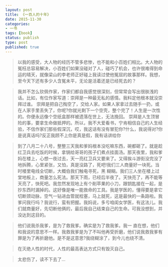 ```yaml
---
layout: post
title: 《一百人的十年》
date: 2015-11-30
categories:
- 一书
tags: [book]
status: publish
type: post
published: true
---
```


>以我的感受，大人物的经历不管多悲惨，也不能和小百姓们相比。大人物的冤枉总容易解决，小百姓们如果没碰对了人，碰巧了机会，也许很难得到命运的晴天，就像梁山的李老师正好碰上我读过使他冤屈的故事那样。我想，至今天下还有多少人含冤未平，无论是活着还是已经死去的？ 

>我并不怎么钦佩作家，作家们都自我感觉很深刻，但常常会写出很肤浅的话。比如，有位作家写道：崇拜是一种最无私的感情。我料定他根本就没崇拜过谁。 崇拜是把自己掏空了，交给人家。如果人家拿过去随手一扔，或在人家手里丢失了，你呢?你就光剩下一个空壳，整个完了！人生是一次性的。你便永远像个空纸盒那样被遗落在世上，无法挽回。 崇拜是人生顶冒险的事，要拿生命做抵押的。所以，我不大爱看书，宁肯相信自己的人生经验，不信作家们那些假深沉，哎，我这话有没有冒犯你?什么，我说得对?你是说真话吗?反正我顾不上你是真是假，我有话讲给你

>到了八月二十八号，整整三天我和爹妈根本没吃嘛东西，碗都砸了。就是趁红卫兵去吃饭的时候，拿锅给哥哥的孩子们煮点挂面汤。那天夜里，我和爹妈在楼上，心想一夜过去，天一亮红卫兵又要来了。又得挨斗游街没完没了地拆腾，心里紧张，又怕，真是没路了，死吧!我们三人商量好一块死。当时楼里电线全切断，大概伯我们触电寻死，黑 糊糊。我们三人坐在楼上过堂地板上，商量怎么死法。那天下雨，已经后半夜了。天快亮了，再不能等天亮了，快死吧。我忽然发现地上有个削苹果的小刀，跟钥匙接在一起，是抄东西时漏掉的。这好像是唯一能救命的工具。我是学医的，懂得要是拿它切断颈动脉，空气一钻进血管就栓塞，马上就死，这是最快的一条路啦。我爹问我行吗？我说行，蛮有把握。我妈说，多亏咱闺女学医，有这法儿。我们就商量好，先切断他俩的，最后我自己结束自己的生命。可我没想到，并没达到这目的。 

>他们说我杀我爹，是为了救我爹。确实是为了救我爹。我一 直在想，他们和我说的意思不一样。我救我爹是为了不叫他再受折磨，他们说我救我爹有罪是为了再折磨他。是不是这意思?我绕糊涂了，到今儿也绕不清。 

>在灭绝人性的时代，人性的最高表达方式只有毁灭自己。

>太悲伤了，读不下去了...

